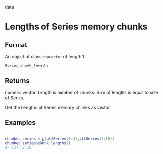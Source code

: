 data

# Lengths of Series memory chunks

## Format

An object of class `character` of length 1.

```r
Series_chunk_lengths
```

## Returns

numeric vector. Length is number of chunks. Sum of lengths is equal to size of Series.

Get the Lengths of Series memory chunks as vector.

## Examples

<pre class='r-example'> <code> <span class='r-in'><span></span></span>
<span class='r-in'><span><span class='va'>chunked_series</span> <span class='op'>=</span> <span class='fu'><a href='https://rdrr.io/r/base/c.html'>c</a></span><span class='op'>(</span><span class='va'>pl</span><span class='op'>$</span><span class='fu'>Series</span><span class='op'>(</span><span class='fl'>1</span><span class='op'>:</span><span class='fl'>3</span><span class='op'>)</span>,<span class='va'>pl</span><span class='op'>$</span><span class='fu'>Series</span><span class='op'>(</span><span class='fl'>1</span><span class='op'>:</span><span class='fl'>10</span><span class='op'>)</span><span class='op'>)</span></span></span>
<span class='r-in'><span><span class='va'>chunked_series</span><span class='op'>$</span><span class='fu'>chunk_lengths</span><span class='op'>(</span><span class='op'>)</span></span></span>
<span class='r-out co'><span class='r-pr'>#&gt;</span> [1]  3 10</span>
 </code></pre>